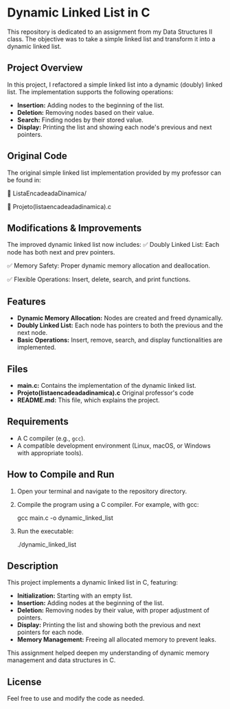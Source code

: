 # Dynamic Linked List in C

This repository is dedicated to an assignment from my Data Structures II class. The objective was to take a simple linked list and transform it into a dynamic linked list.

## Project Overview

In this project, I refactored a simple linked list into a dynamic (doubly) linked list. The implementation supports the following operations:

- **Insertion:** Adding nodes to the beginning of the list.
- **Deletion:** Removing nodes based on their value.
- **Search:** Finding nodes by their stored value.
- **Display:** Printing the list and showing each node's previous and next pointers.

## Original Code

The original simple linked list implementation provided by my professor can be found in:

📂 ListaEncadeadaDinamica/

📄 Projeto(listaencadeadadinamica).c

## Modifications & Improvements

The improved dynamic linked list now includes:
✅ Doubly Linked List: Each node has both next and prev pointers.

✅ Memory Safety: Proper dynamic memory allocation and deallocation.

✅ Flexible Operations: Insert, delete, search, and print functions.

## Features

- **Dynamic Memory Allocation:** Nodes are created and freed dynamically.
- **Doubly Linked List:** Each node has pointers to both the previous and the next node.
- **Basic Operations:** Insert, remove, search, and display functionalities are implemented.

## Files

- **main.c:** Contains the implementation of the dynamic linked list.
- **Projeto(listaencadeadadinamica).c** Original professor's code
- **README.md:** This file, which explains the project.

## Requirements

- A C compiler (e.g., `gcc`).
- A compatible development environment (Linux, macOS, or Windows with appropriate tools).

## How to Compile and Run

1. Open your terminal and navigate to the repository directory.
2. Compile the program using a C compiler. For example, with gcc:

   gcc main.c -o dynamic_linked_list

3. Run the executable:

   ./dynamic_linked_list

## Description

This project implements a dynamic linked list in C, featuring:

- **Initialization:** Starting with an empty list.
- **Insertion:** Adding nodes at the beginning of the list.
- **Deletion:** Removing nodes by their value, with proper adjustment of pointers.
- **Display:** Printing the list and showing both the previous and next pointers for each node.
- **Memory Management:** Freeing all allocated memory to prevent leaks.

This assignment helped deepen my understanding of dynamic memory management and data structures in C.

## License

Feel free to use and modify the code as needed.

